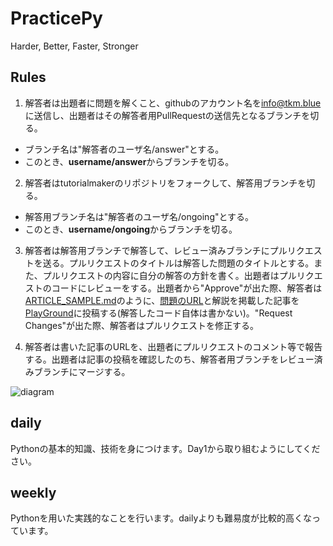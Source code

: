 # PracticePy

Harder, Better, Faster, Stronger

## Rules

1. 解答者は出題者に問題を解くこと、githubのアカウント名を<A href="mailto:info@tkm.blue">info@tkm.blue</a>に送信し、出題者はその解答者用PullRequestの送信先となるブランチを切る。
  - ブランチ名は"解答者のユーザ名/answer"とする。
  - このとき、**username/answer**からブランチを切る。

2. 解答者はtutorialmakerのリポジトリをフォークして、解答用ブランチを切る。
  - 解答用ブランチ名は"解答者のユーザ名/ongoing"とする。
  - このとき、**username/ongoing**からブランチを切る。

3. 解答者は解答用ブランチで解答して、レビュー済みブランチにプルリクエストを送る。プルリクエストのタイトルは解答した問題のタイトルとする。また、プルリクエストの内容に自分の解答の方針を書く。出題者はプルリクエストのコードにレビューをする。出題者から"Approve"が出た際、解答者は[ARTICLE_SAMPLE.md](https://github.com/tutorialmaker/PracticePy/blob/master/ARTICLE_SAMPLE.md)のように、[問題のURL](https://github.com/tutorialmaker/PracticePy/blob/master/daily/)と解説を掲載した記事を[PlayGround](https://playground-i.com/articles/new/)に投稿する(解答したコード自体は書かない)。"Request Changes"が出た際、解答者はプルリクエストを修正する。

4. 解答者は書いた記事のURLを、出題者にプルリクエストのコメント等で報告する。出題者は記事の投稿を確認したのち、解答者用ブランチをレビュー済みブランチにマージする。

![diagram](https://github.com/tutorialmaker/PracticePy/blob/readme/diagram.jpg)

## daily

Pythonの基本的知識、技術を身につけます。Day1から取り組むようにしてください。

## weekly

Pythonを用いた実践的なことを行います。dailyよりも難易度が比較的高くなっています。
